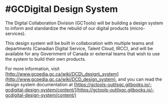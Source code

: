 # \#GCDigital Design System

The Digital Collaboration Division \(GCTools\) will be building a design system to inform and standardize the rebuild of our digital products \(micro-services\).

This design system will be built in collaboration with multiple teams and departments \(Canadian Digital Service, Talent Cloud, IRCC\), and will be available for any Government of Canada or external teams that wish to use the system to build their own products.

For more information, visit [http://www.gcpedia.gc.ca/wiki/DCD\_design\_system](http://www.gcpedia.gc.ca/wiki/DCD_design_system), and you can read the design system documentation at [https://gctools-outilsgc.gitbooks.io/-gcdigital-design-system/content/](https://gctools-outilsgc.gitbooks.io/-gcdigital-design-system/content/)

